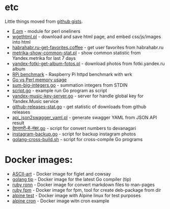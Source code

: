 etc
===

Little things moved from [github gists](https://gist.github.com/msoap).

  * [E.pm](./e-pm) - module for perl oneliners
  * [wgethtml.pl](./wgethtml) - download and save html page, and embed css/js/images into html
  * [habrahabr.ru-get-favorites.coffee](./habrahabr.ru-get-favorites) - get user favorites from habrahabr.ru
  * [metrika-show-common-stat.pl](./metrika-show-common-stat) - show common statistic from Yandex.metrika for last 7 days
  * [yandex-fotki-get-album-fotos.pl](./yandex-fotki-get-album-fotos) - download photos from fotki.yandex.ru album
  * [RPi benchmark](./raspberry-pi-httpd-benchmark) - Raspberry Pi httpd benchmark with wrk
  * [Go vs Perl memory usage](./go-vs-perl-memory-usage)
  * [sum-big-integers.go](./sum-big-integers) - summation integers from STDIN
  * [script.go](./script-go) - example run Go program as script
  * [yandex-music-key-server.go](./yandex-music-key-server) - server for handle global key for Yandex.Music service
  * [github-releases-stat.go](./github-releases-stat) - get statistic of downloads from github releases
  * [api_json2swagger_yaml.pl](./api_json2swagger_yaml) - generate swagger YAML from JSON API result
  * [देवनागरी-में-नंबर.go](./to-devanagari) - script for convert numbers to devanagari
  * [instagram-backup.go](./instagram-backup) - script for backup instagram photos
  * [golang-cross-build.sh](./golang-cross-build) - script for cross-compile Go programs 

Docker images:
==============

  * [ASCII-art](./ascii-art) - Docker image for figlet and cowsay
  * [golang tip](./golang-tip) - Docker image for the latest Go compiler (tip)
  * [ruby ronn](./ronn-docker) - Docker image for convert markdown files to man-pages
  * [ruby fpm](./fpm-docker) - Docker image for fpm, tool for create deb-package from dir
  * [alpine test](./alpine-test) - Docker image with Alpine linux for test purposes
  * [alpine cron](./alpine-cron-docker) - Docker image witn cron example
